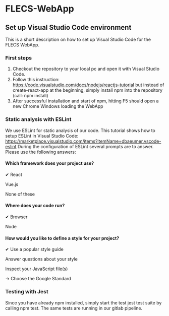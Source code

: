 # FLECS-WebApp


## Set up Visual Studio Code environment
This is a short description on how to set up Visual Studio Code for the FLECS WebApp.

### First steps

1. Checkout the repository to your local pc and open it with Visual Studio Code.
2. Follow this instruction: https://code.visualstudio.com/docs/nodejs/reactjs-tutorial but instead of create-react-app at the beginning, simply install npm into the repository (call: npm install)
3. After successful installation and start of npm, hitting F5 should open a new Chrome Windows loading the WebApp

### Static analysis with ESLint
We use ESLint for static analysis of our code. This tutorial shows how to setup ESLint in Visual Studio Code: https://marketplace.visualstudio.com/items?itemName=dbaeumer.vscode-eslint
During the configuration of ESLint several prompts are to answer. Please use the following answers:

#### Which framework does your project use?

✔ React

Vue.js

None of these

#### Where does your code run?

✔ Browser

Node

#### How would you like to define a style for your project?

✔ Use a popular style guide

Answer questions about your style

Inspect your JavaScript file(s)

-> Choose the Google Standard

### Testing with Jest

Since you have already npm installed, simply start the test jest test suite by calling npm test. The same tests are running in our gitlab pipeline.
